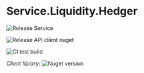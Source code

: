 # Service.Liquidity.Hedger

![Release Service](https://github.com/MyJetWallet/Service.Liquidity.Hedger/workflows/Release%20Service/badge.svg)

![Release API client nuget](https://github.com/MyJetWallet/Service.Liquidity.Hedger/workflows/Release%20API%20client%20nuget/badge.svg)

![CI test build](https://github.com/MyJetWallet/Service.Liquidity.Hedger/workflows/CI%20test%20build/badge.svg)

*Client library:* ![Nuget version](https://img.shields.io/nuget/v/MyJetWallet.Service.Liquidity.Hedger.Client?label=MyJetWallet.Service.Liquidity.Hedger.Client&style=social)

